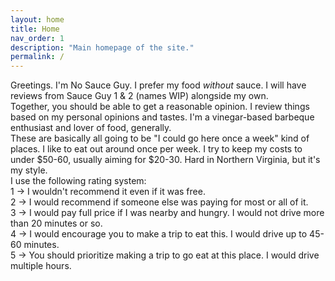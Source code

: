 ```yaml
---
layout: home
title: Home
nav_order: 1
description: "Main homepage of the site."
permalink: /
---
```


Greetings. I'm No Sauce Guy. I prefer my food *without* sauce. I will have reviews from Sauce Guy 1 & 2 (names WIP) alongside my own.
<br>
Together, you should be able to get a reasonable opinion. I review things based on my personal opinions and tastes. I'm a vinegar-based barbeque enthusiast and lover of food, generally.
<br>
These are basically all going to be "I could go here once a week" kind of places. I like to eat out around once per week. I try to keep my costs to under $50-60, usually aiming for $20-30. Hard in Northern Virginia, but it's my style.
<br>
I use the following rating system:
<br>
1 -> I wouldn't recommend it even if it was free.
<br>
2 -> I would recommend if someone else was paying for most or all of it.
<br>
3 -> I would pay full price if I was nearby and hungry. I would not drive more than 20 minutes or so.
<br>
4 -> I would encourage you to make a trip to eat this. I would drive up to 45-60 minutes.
<br>
5 -> You should prioritize making a trip to go eat at this place. I would drive multiple hours.
<br>
